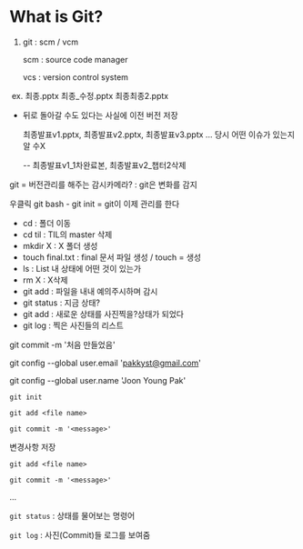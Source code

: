 # What is Git?

1. git : scm / vcm

   scm : source code manager

   vcs : version control system



​	ex. 최종.pptx 최종_수정.pptx 최종최종2.pptx



- 뒤로 돌아갈 수도 있다는 사실에 이전 버전 저장

  최종발표v1.pptx, 최종발표v2.pptx, 최종발표v3.pptx ...  당시 어떤 이슈가 있는지 알 수X

  -- 최종발표v1_1차완료본,  최종발표v2_챕터2삭제



git = 버전관리를 해주는 감시카메라? : git은 변화를 감지



우클릭 git bash - git init = git이 이제 관리를 한다

- cd : 폴더 이동
- cd til : TIL의 master 삭제
- mkdir X : X 폴더 생성
- touch final.txt : final 문서 파일 생성 / touch = 생성
- ls : List 내 상태에 어떤 것이 있는가
- rm X : X삭제
- git add <file name> : 파일을 내내 예의주시하며 감시
- git status : 지금 상태?
- git add : 새로운 상태를 사진찍을?상태가 되었다
- git log : 찍은 사진들의 리스트



git commit -m '처음 만들었음'

git config --global user.email 'pakkyst@gmail.com'

git config --global user.name 'Joon Young Pak'



`git init`

`git add <file name>`

`git commit -m '<message>'`

변경사항 저장

`git add <file name>`

`git commit -m '<message>'`

...



`git status` : 상태를 물어보는 명령어

`git log` : 사진(Commit)들 로그를 보여줌



